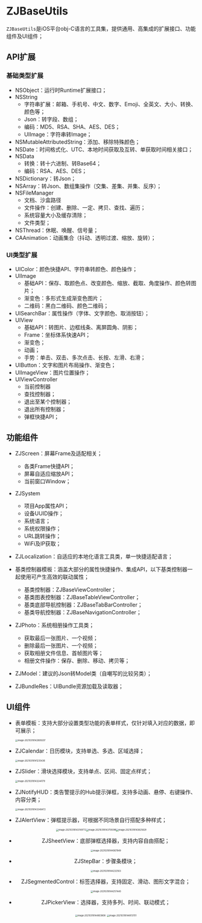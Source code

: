 # ZJBaseUtils

`ZJBaseUtils`是iOS平台obj-C语言的工具集，提供通用、高集成的扩展接口、功能组件及UI组件；

## API扩展

### 基础类型扩展

- NSObject：运行时Runtime扩展接口；
- NSString
  - 字符串扩展：邮箱、手机号、中文、数字、Emoji、全英文、大小、转换、颜色等；
  - Json：转字段、数组；
  - 编码：MD5、RSA、SHA、AES、DES；
  - UIImage：字符串转Image；
- NSMutableAttributedString：添加、移除特殊颜色；
- NSDate：时间格式化、UTC、本地时间获取及互转、单获取时间相关接口；
- NSData
  - 转换：转十六进制、转Base64；
  - 编码：RSA、AES、DES；
- NSDictionary：转Json；
- NSArray：转Json、数组集操作（交集、差集、并集、反序）；
- NSFileManager
  - 文档、沙盒路径
  - 文件操作：创建、删除、一定、拷贝、查找、遍历；
  - 系统容量大小及缓存清除；
  - 文件类型；
- NSThread：休眠、唤醒、信号量；
- CAAnimation：动画集合（抖动、透明过渡、缩放、旋转）；

### UI类型扩展

- UIColor：颜色快捷API、字符串转颜色、颜色操作；
- UIImage
  - 基础API：保存、取颜色点、改变颜色、缩放、截取、角度操作、颜色转图片；
  - 渐变色：多形式生成渐变色图片；
  - 二维码：黑白二维码、颜色二维码；
- UISearchBar：属性操作（字体、文字颜色、取消按钮）；
- UIView
  - 基础API：转图片、边框线条、离屏圆角、阴影；
  - Frame：坐标体系快速API；
  - 渐变色；
  - 动画；
  - 手势：单击、双击、多次点击、长按、左滑、右滑；
- UIButton：文字和图片布局操作、渐变色；
- UIImageView：图片位置操作；
- UIViewController
  - 当前控制器
  - 查找控制器；
  - 退出至某个控制器；
  - 退出所有控制器；
  - 弹框快捷API；

## 功能组件

- ZJScreen：屏幕Frame及适配相关；
  - 各类Frame快捷API；
  - 屏幕自适应缩放API；
  - 当前窗口Window；

- ZJSystem
  - 项目App属性API；
  - 设备UUID操作；
  - 系统语言；
  - 系统权限操作；
  - URL跳转操作；
  - WiFi及IP获取；
- ZJLocalization：自适应的本地化语言工具类，单一快捷适配语言；
- 基类控制器模板：涵盖大部分的属性快捷操作、集成API，以下基类控制器一起使用可产生高效的联动属性；
  - 基类控制器：ZJBaseViewController；
  - 基类图表控制器：ZJBaseTableViewController；
  - 基类底部导航控制器：ZJBaseTabBarController；
  - 基类导航控制器：ZJBaseNavigationController；
- ZJPhoto：系统相册操作工具类；
  - 获取最后一张图片、一个视频；
  - 删除最后一张图片、一个视频；
  - 获取相册文件信息、首帧图片等；
  - 相册文件操作：保存、删除、移动、拷贝等；
- ZJModel：建议的Json转Model类（自嘲写的比较另类）；
- ZJBundleRes：UIBundle资源加载及读取器；

## UI组件

- 表单模板：支持大部分设置类型功能的表单样式，仅针对填入对应的数据，即可展示；

  <img src="https://raw.githubusercontent.com/Eafy/ZJBaseUtils_iOS/master/SampleImgRes/image-20210318142809207.png" alt="image-20210318142809207" style="zoom:40%;" />

- ZJCalendar：日历模块，支持单选、多选、区域选择；

  <img src="https://raw.githubusercontent.com/Eafy/ZJBaseUtils_iOS/master/SampleImgRes/image-20210318141235436.png" alt="image-20210318141235436" style="zoom:40%;" />

- ZJSlider：滑块选择模块，支持单点、区间、固定点样式；

  <img src="https://raw.githubusercontent.com/Eafy/ZJBaseUtils_iOS/master/SampleImgRes/image-20210318143244179.png" alt="image-20210318143244179" style="zoom:40%;" />

- ZJNotifyHUD：类告警提示的Hub提示弹框，支持多动画、悬停、右键操作、内容分类；

  <img src="https://raw.githubusercontent.com/Eafy/ZJBaseUtils_iOS/master/SampleImgRes/image-20210318143348472.png" alt="image-20210318143348472" style="zoom:40%;" />

- ZJAlertView：弹框提示器，可根据不同场景自行搭配多种样式；

<center calss="half">
	<img src="https://raw.githubusercontent.com/Eafy/ZJBaseUtils_iOS/master/SampleImgRes/image-20210318143749772.png" alt="image-20210318143749772" style="zoom:40%;" /><img src="https://raw.githubusercontent.com/Eafy/ZJBaseUtils_iOS/master/SampleImgRes/image-20210318143759396.png" alt="image-20210318143759396" style="zoom:40%;" /><img src="https://raw.githubusercontent.com/Eafy/ZJBaseUtils_iOS/master/SampleImgRes/image-20210318143825829.png" alt="image-20210318143825829" style="zoom:40%;" />

- ZJSheetView：底部弹框选择器，支持内容自由搭配；

  <img src="https://raw.githubusercontent.com/Eafy/ZJBaseUtils_iOS/master/SampleImgRes/image-20210318144007849.png" alt="image-20210318144007849" style="zoom:40%;" />

- ZJStepBar：步骤条模块；

  <img src="https://raw.githubusercontent.com/Eafy/ZJBaseUtils_iOS/master/SampleImgRes/image-20210318144232503.png" alt="image-20210318144232503" style="zoom:40%;" />

- ZJSegmentedControl：标签选择器，支持固定、滑动、图形文字混合；

  <img src="https://raw.githubusercontent.com/Eafy/ZJBaseUtils_iOS/master/SampleImgRes/image-20210318144257440.png" alt="image-20210318144257440" style="zoom:40%;" />

- ZJPickerView：选择器，支持多列、时间、联动模式；

  <center calss="half">
    <img src="https://raw.githubusercontent.com/Eafy/ZJBaseUtils_iOS/master/SampleImgRes/image-20210318144803808.png" alt="image-20210318144803808" style="zoom:40%;" />
    <img src="https://raw.githubusercontent.com/Eafy/ZJBaseUtils_iOS/master/SampleImgRes/image-20210318144813701.png" alt="image-20210318144813701" style="zoom:40%;" />

